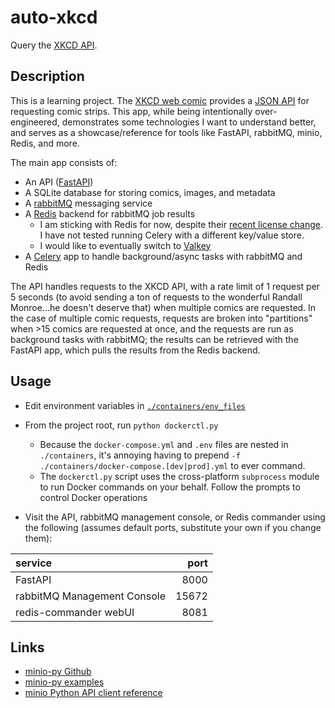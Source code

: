 # auto-xkcd

Query the [XKCD API](https://xkcd.com/json.html).

## Description

This is a learning project. The [XKCD web comic](https://www.xkcd.com) provides a [JSON API](https://xkcd.com/0/json.html) for requesting comic strips. This app, while being intentionally over-engineered, demonstrates some technologies I want to understand better, and serves as a showcase/reference for tools like FastAPI, rabbitMQ, minio, Redis, and more.

The main app consists of:

- An API ([FastAPI](https://fastapi.tiangolo.com))
- A SQLite database for storing comics, images, and metadata
- A [rabbitMQ](https://www.rabbitmq.com) messaging service
- A [Redis](https://redis.io) backend for rabbitMQ job results
  - I am sticking with Redis for now, despite their [recent license change](https://arstechnica.com/information-technology/2024/04/redis-license-change-and-forking-are-a-mess-that-everybody-can-feel-bad-about/). I have not tested running Celery with a different key/value store.
  - I would like to eventually switch to [Valkey](https://github.com/valkey-io/valkey)
- A [Celery](https://docs.celeryq.dev/en/stable/index.html) app to handle background/async tasks with rabbitMQ and Redis

The API handles requests to the XKCD API, with a rate limit of 1 request per 5 seconds (to avoid sending a ton of requests to the wonderful Randall Monroe...he doesn't deserve that) when multiple comics are requested. In the case of multiple comic requests, requests are broken into "partitions" when >15 comics are requested at once, and the requests are run as background tasks with rabbitMQ; the results can be retrieved with the FastAPI app, which pulls the results from the Redis backend.

## Usage

- Edit environment variables in [`./containers/env_files`](./containers/env_files/)
- From the project root, run `python dockerctl.py`
  - Because the `docker-compose.yml` and `.env` files are nested in `./containers`, it's annoying having to prepend `-f ./containers/docker-compose.[dev|prod].yml` to ever command.
  - The `dockerctl.py` script uses the cross-platform `subprocess` module to run Docker commands on your behalf. Follow the prompts to control Docker operations

- Visit the API, rabbitMQ management console, or Redis commander using the following (assumes default ports, substitute your own if you change them):

| service                     |  port |
| :-------------------------- | ----: |
| FastAPI                     |  8000 |
| rabbitMQ Management Console | 15672 |
| redis-commander webUI       |  8081 |

## Links

- [minio-py Github](https://github.com/minio/minio-py)
- [minio-py examples](https://github.com/minio/minio-py/tree/master/examples)
- [minio Python API client reference](https://min.io/docs/minio/linux/developers/python/API.html)